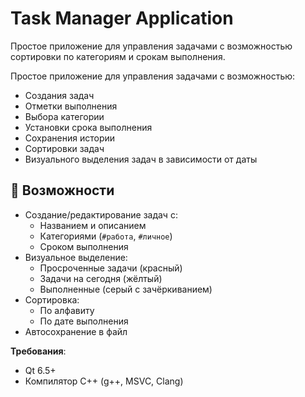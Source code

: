 # Task Manager Application

Простое приложение для управления задачами с возможностью сортировки по категориям и срокам выполнения.

Простое приложение для управления задачами с возможностью:
- Создания задач
- Отметки выполнения
- Выбора категории
- Установки срока выполнения
- Сохранения истории
- Сортировки задач
- Визуального выделения задач в зависимости от даты

## 📌 Возможности

- Создание/редактирование задач с:
  - Названием и описанием
  - Категориями (`#работа`, `#личное`)
  - Сроком выполнения
- Визуальное выделение:
  - Просроченные задачи (красный)
  - Задачи на сегодня (жёлтый)
  - Выполненные (серый с зачёркиванием)
- Сортировка:
  - По алфавиту
  - По дате выполнения
- Автосохранение в файл

**Требования**:
   - Qt 6.5+
   - Компилятор C++ (g++, MSVC, Clang)

